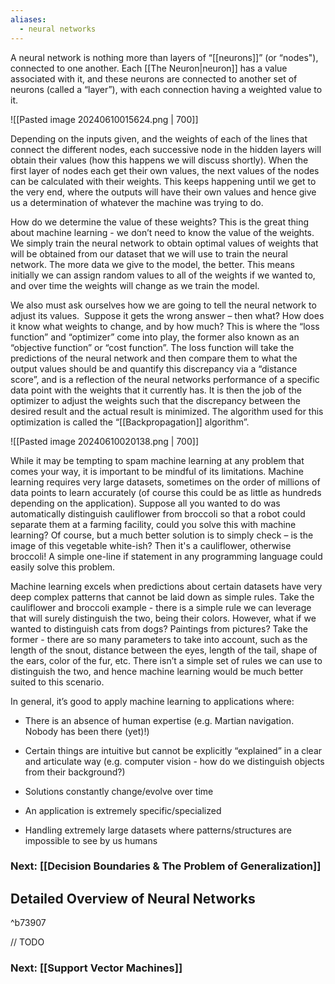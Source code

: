 ```yaml
---
aliases:
  - neural networks
---
```

A neural network is nothing more than layers of “[[neurons]]” (or “nodes"), connected to one another. Each [[The Neuron|neuron]] has a value associated with it, and these neurons are connected to another set of neurons (called a “layer”), with each connection having a weighted value to it.

![[Pasted image 20240610015624.png | 700]]

Depending on the inputs given, and the weights of each of the lines that connect the different nodes, each successive node in the hidden layers will obtain their values (how this happens we will discuss shortly). When the first layer of nodes each get their own values, the next values of the nodes can be calculated with their weights. This keeps happening until we get to the very end, where the outputs will have their own values and hence give us a determination of whatever the machine was trying to do.
  

How do we determine the value of these weights? This is the great thing about machine learning - we don’t need to know the value of the weights. We simply train the neural network to obtain optimal values of weights that will be obtained from our dataset that we will use to train the neural network. The more data we give to the model, the better. This means initially we can assign random values to all of the weights if we wanted to, and over time the weights will change as we train the model.
  

We also must ask ourselves how we are going to tell the neural network to adjust its values.  Suppose it gets the wrong answer – then what? How does it know what weights to change, and by how much? This is where the “loss function” and “optimizer” come into play, the former also known as an “objective function” or “cost function”. The loss function will take the predictions of the neural network and then compare them to what the output values should be and quantify this discrepancy via a “distance score”, and is a reflection of the neural networks performance of a specific data point with the weights that it currently has. It is then the job of the optimizer to adjust the weights such that the discrepancy between the desired result and the actual result is minimized. The algorithm used for this optimization is called the “[[Backpropagation]] algorithm”.

![[Pasted image 20240610020138.png | 700]]

While it may be tempting to spam machine learning at any problem that comes your way, it is important to be mindful of its limitations. Machine learning requires very large datasets, sometimes on the order of millions of data points to learn accurately (of course this could be as little as hundreds depending on the application). Suppose all you wanted to do was automatically distinguish cauliflower from broccoli so that a robot could separate them at a farming facility, could you solve this with machine learning? Of course, but a much better solution is to simply check – is the image of this vegetable white-ish? Then it's a cauliflower, otherwise broccoli! A simple one-line if statement in any programming language could easily solve this problem.

Machine learning excels when predictions about certain datasets have very deep complex patterns that cannot be laid down as simple rules. Take the cauliflower and broccoli example - there is a simple rule we can leverage that will surely distinguish the two, being their colors. However, what if we wanted to distinguish cats from dogs? Paintings from pictures? Take the former - there are so many parameters to take into account, such as the length of the snout, distance between the eyes, length of the tail, shape of the ears, color of the fur, etc. There isn’t a simple set of rules we can use to distinguish the two, and hence machine learning would be much better suited to this scenario.


In general, it’s good to apply machine learning to applications where:

- There is an absence of human expertise (e.g. Martian navigation. Nobody has been there (yet)!)
    
- Certain things are intuitive but cannot be explicitly “explained” in a clear and articulate way (e.g. computer vision - how do we distinguish objects from their background?)
    
- Solutions constantly change/evolve over time
    
- An application is extremely specific/specialized
    
- Handling extremely large datasets where patterns/structures are impossible to see by us humans


### Next: [[Decision Boundaries & The Problem of Generalization]]


## Detailed Overview of Neural Networks
^b73907

// TODO


### Next: [[Support Vector Machines]]